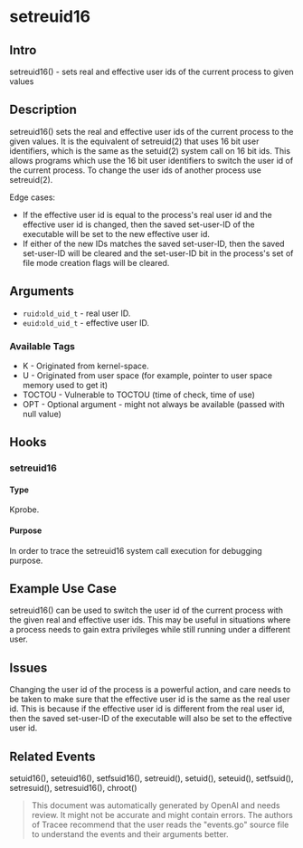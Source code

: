 
# setreuid16

## Intro
setreuid16() - sets real and effective user ids of the current process to given values

## Description
setreuid16() sets the real and effective user ids of the current process to the given values. It is the equivalent of setreuid(2) that uses 16 bit user identifiers, which is the same as the setuid(2) system call on 16 bit ids. This allows programs which use the 16 bit user identifiers to switch the user id of the current process. To change the user ids of another process use setreuid(2). 

Edge cases:
* If the effective user id is equal to the process's real user id and the effective user id is changed, then the saved set-user-ID of the executable will be set to the new effective user id.
* If either of the new IDs matches the saved set-user-ID, then the saved set-user-ID will be cleared and the set-user-ID bit in the process's set of file mode creation flags will be cleared.

## Arguments
* `ruid`:`old_uid_t` - real user ID.
* `euid`:`old_uid_t` - effective user ID.

### Available Tags
* K - Originated from kernel-space.
* U - Originated from user space (for example, pointer to user space memory used to get it)
* TOCTOU - Vulnerable to TOCTOU (time of check, time of use)
* OPT - Optional argument - might not always be available (passed with null value)

## Hooks
### setreuid16
#### Type
Kprobe.
#### Purpose
In order to trace the setreuid16 system call execution for debugging purpose.

## Example Use Case
setreuid16() can be used to switch the user id of the current process with the given real and effective user ids. This may be useful in situations where a process needs to gain extra privileges while still running under a different user.

## Issues
Changing the user id of the process is a powerful action, and care needs to be taken to make sure that the effective user id is the same as the real user id. This is because if the effective user id is different from the real user id, then the saved set-user-ID of the executable will also be set to the effective user id.

## Related Events
setuid16(), seteuid16(), setfsuid16(), setreuid(), setuid(), seteuid(), setfsuid(), setresuid(), setresuid16(), chroot()

> This document was automatically generated by OpenAI and needs review. It might
> not be accurate and might contain errors. The authors of Tracee recommend that
> the user reads the "events.go" source file to understand the events and their
> arguments better.
